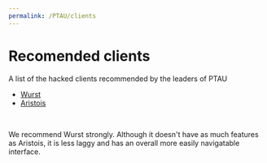 ```yaml
---
permalink: /PTAU/clients
---
```

# Recomended clients
A list of the hacked clients recommended by the leaders of PTAU <br/>

- [Wurst](https://www.wurstclient.net/download/)
- [Aristois](https://aristois.net/)
<br/>

We recommend Wurst strongly. Although it doesn't have as much features as Aristois, it is less laggy and has an overall more easily navigatable interface.